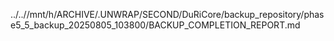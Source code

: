 ../..//mnt/h/ARCHIVE/.UNWRAP/SECOND/DuRiCore/backup_repository/phase5_5_backup_20250805_103800/BACKUP_COMPLETION_REPORT.md